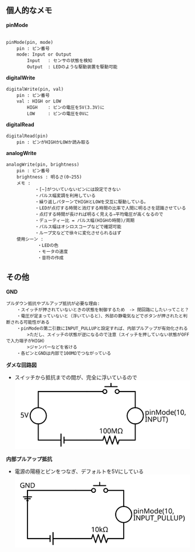 ## 個人的なメモ

__pinMode__
```text

pinMode(pin, mode)
    pin : ピン番号
    mode: Input or Output
        Input   : センサの状態を検知
        Output  : LEDのような駆動装置を駆動可能

```
__digitalWrite__
```text
digitalWrite(pin, val)
    pin : ピン番号
    val : HIGH or LOW
        HIGH    : ピンの電圧を5V(3.3V)に
        LOW     : ピンの電圧を0Vに
```
__digitalRead__
```text
digitalRead(pin)
    pin : ピンがHIGHかLOWか読み取る
```
__analogWrite__
```text
analogWrite(pin, brightness)
    pin : ピン番号
    brightness : 明るさ(0~255)
    メモ : 
           ・[~]がついていないピンには設定できない
           ・パルス幅変調を利用している
           ・繰り返しパターンでHIGHとLOWを交互に駆動している。
           ・LEDが点灯する時間と消灯する時間の比率で人間に明るさを認識させている
           ・点灯する時間が長ければ明るく見える⇒平均電圧が高くなるので
           ・デューティー比 = パルス幅(HIGHの時間)/周期
           ・パルス幅はオシロスコープなどで確認可能
           ・ループ文などで徐々に変化させられるはず
    使用シーン :
            ・LEDの色
            ・モータの速度
            ・音符の作成
```

## その他
__GND__
```text
プルダウン抵抗やプルアップ抵抗が必要な理由:
    ・スイッチが押されていないときの状態を制御するため　-> 閉回路にしたいってこと？
    ・電圧が定まっていないと（浮いていると）、外部の静電気などでボタンが押されたと判断される可能性がある
    ・pinModeの第二引数にINPUT_PULLUPと設定すれば、内部プルアップが有効化される
        >ただし、スイッチの状態が逆になるので注意（スイッチを押していない状態がOFFで入力端子がHIGH）
        >ジャンパーなどを省ける
    ・各ピンとGNDは内部で100MΩでつながっている
```
__ダメな回路図__
- スイッチから抵抗までの間が、完全に浮いているので
![](./images/circuit1.svg)

__内部プルアップ抵抗__
- 電源の陽極とピンをつなぎ、デフォルトを5Vにしている
![](./images/circuit2.svg)